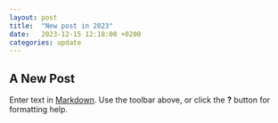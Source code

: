 ```yaml
---
layout: post
title:  "New post in 2023"
date:   2023-12-15 12:18:00 +0200
categories: update
---
```

## A New Post

Enter text in [Markdown](http://daringfireball.net/projects/markdown/). Use the toolbar above, or click the **?** button for formatting help.

